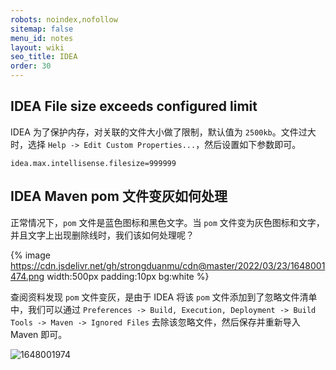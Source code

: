 ```yaml
---
robots: noindex,nofollow
sitemap: false
menu_id: notes
layout: wiki
seo_title: IDEA
order: 30
---
```


## IDEA File size exceeds configured limit

IDEA 为了保护内存，对关联的文件大小做了限制，默认值为 `2500kb`。文件过大时，选择 `Help -> Edit Custom Properties...`，然后设置如下参数即可。

```properties
idea.max.intellisense.filesize=999999
```

## IDEA Maven pom 文件变灰如何处理

正常情况下，`pom` 文件是蓝色图标和黑色文字。当 `pom` 文件变为灰色图标和文字，并且文字上出现删除线时，我们该如何处理呢？

{% image https://cdn.jsdelivr.net/gh/strongduanmu/cdn@master/2022/03/23/1648001474.png width:500px padding:10px bg:white %}

查阅资料发现 `pom` 文件变灰，是由于 IDEA 将该 `pom` 文件添加到了忽略文件清单中，我们可以通过 `Preferences -> Build, Execution, Deployment -> Build Tools -> Maven -> Ignored Files` 去除该忽略文件，然后保存并重新导入 Maven 即可。

![1648001974](https://cdn.jsdelivr.net/gh/strongduanmu/cdn@master/2022/03/23/1648001974.png)
